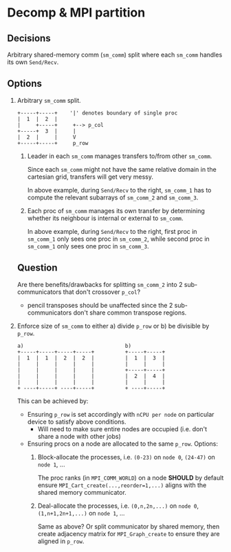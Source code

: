 # Decomp & MPI partition

## Decisions

Arbitrary shared-memory comm (`sm_comm`) split where each `sm_comm` handles its own `Send/Recv`.

## Options

1. Arbitrary `sm_comm` split.

    ```
    +-----+-----+    '|' denotes boundary of single proc
    |  1  |  2  |
    |     +-----+     +--> p_col
    +-----+  3  |     |
    |  2  |     |     V
    +-----+-----+     p_row
    ```

    1. Leader in each `sm_comm` manages transfers to/from other `sm_comm`.

        Since each `sm_comm` might not have the same relative domain in the cartesian grid, transfers will get very messy.

        In above example, during `Send/Recv` to the right, `sm_comm_1` has to compute the relevant subarrays of `sm_comm_2` and `sm_comm_3`.

    2. Each proc of `sm_comm` manages its own transfer by determining whether its neighbour is internal or external to `sm_comm`.

        In above example, during `Send/Recv` to the right, first proc in `sm_comm_1` only sees one proc in `sm_comm_2`, while second proc in `sm_comm_1` only sees one proc in `sm_comm_3`.

    ## Question
    Are there benefits/drawbacks for splitting `sm_comm_2` into 2 sub-communicators that don't crossover `p_col`?

    - pencil transposes should be unaffected since the 2 sub-communicators don't share common transpose regions.

2. Enforce size of `sm_comm` to either a) divide `p_row` or b) be divisible by `p_row`. 
    ```
    a)                                 b)
    +-----+-----+-----+-----+          +-----+-----+
    |  1  |  1  |  2  |  2  |          |  1  |  3  |
    |     |     |     |     |          |     |     |
    |     |     |     |     |          +-----+-----+
    |     |     |     |     |          |  2  |  4  |
    |     |     |     |     |          |     |     |
    + ----+-----+ ----+-----+          + ----+-----+
    ```
    This can be achieved by:
    - Ensuring `p_row` is set accordingly with `nCPU per node` on particular device to satisfy above conditions.
        - Will need to make sure entire nodes are occupied (i.e. don't share a node with other jobs)
    - Ensuring procs on a node are allocated to the same `p_row`. Options:
        1. Block-allocate the processes, i.e. `(0-23)` on `node 0`, `(24-47)` on `node 1`, ...

            The proc ranks (in `MPI_COMM_WORLD`) on a node **SHOULD** by default ensure `MPI_Cart_create(...,reorder=1,...)` aligns with the shared memory communicator.

        2. Deal-allocate the processes, i.e. `(0,n,2n,...)` on `node 0`, `(1,n+1,2n+1,...)` on `node 1`, ...

            Same as above? Or split communicator by shared memory, then create adjacency matrix for `MPI_Graph_create` to ensure they are aligned in `p_row`.

